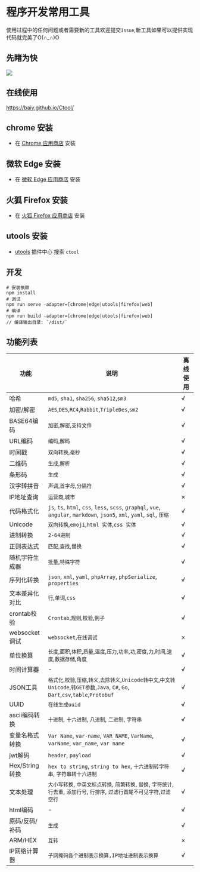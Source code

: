 # 程序开发常用工具

使用过程中的任何问题或者需要新的工具欢迎提交`Issue`,新工具如果可以提供实现代码就完美了O(∩_∩)O

## 先睹为快

![](https://cdn.jsdelivr.net/gh/baiy/Ctool@master/images/v2_1.png)

## 在线使用

<https://baiy.github.io/Ctool/>

## chrome 安装

- 在 [Chrome 应用商店](https://chrome.google.com/webstore/detail/ipfcebkfhpkjeikaammlkcnalknjahmh) 安装

## 微软 Edge 安装

- 在 [微软 Edge 应用商店](https://microsoftedge.microsoft.com/addons/detail/cihekagpnnadjjplgljkmkpcfiopfplc) 安装

## 火狐 Firefox 安装

- 在 [火狐 Firefox 应用商店](https://addons.mozilla.org/zh-CN/firefox/addon/ctool/) 安装

## utools 安装

- [utools](https://u.tools/) 插件中心 搜索 `ctool`

## 开发

```
# 安装依赖
npm install
# 调试
npm run serve -adapter=[chrome|edge|utools|firefox|web]
# 编译 
npm run build -adapter=[chrome|edge|utools|firefox|web]
// 编译输出目录: `/dist/`
```

## 功能列表

| 功能           |说明|离线使用|
|--------------|---|---|
| 哈希           |`md5`, `sha1`, `sha256`, `sha512`,`sm3`|√|
| 加密/解密        |`AES`,`DES`,`RC4`,`Rabbit`,`TripleDes`,`sm2`|√|
| BASE64编码     |`加密`,`解密`,`支持文件`|√|
| URL编码        |`编码`,`解码`|√|
| 时间戳          |`双向转换`,`毫秒`|√|
| 二维码          |`生成`,`解析`|√|
| 条形码          |`生成`|√|
| 汉字转拼音        |`声调`,`首字母`,`分隔符`|√|
| IP地址查询       |`运营商`,`城市`|×|
| 代码格式化        |`js`, `ts`, `html`, `css`, `less`, `scss`, `graphql`, `vue`, `angular`, `markdown`, `json5`, `xml`, `yaml`, `sql`, `压缩`|√|
| Unicode      |`双向转换`,`emoji`,`html 实体`,`css 实体`|√|
| 进制转换         |`2-64进制`|√|
| 正则表达式        |`匹配`,`查找`,`替换`|√|
| 随机字符生成器      |`批量`,`特殊字符`|√|
| 序列化转换        |`json`, `xml`, `yaml`, `phpArray`, `phpSerialize`, `properties`|√|
| 文本差异化对比      |`行`,`单词`,`css`|√|
| crontab校验    |`Crontab`,`规则`,`校验`,`例子`|√|
| websocket调试  |`websocket`,`在线调试`|×|
| 单位换算         |`长度`,`面积`,`体积`,`质量`,`温度`,`压力`,`功率`,`功`,`密度`,`力`,`时间`,`速度`,`数据存储`,`角度`|√|
| 时间计算器        | - |√|
| JSON工具       |`格式化`,`校验`,`压缩`,`转义`,`去除转义`,`Unicode转中文`,`中文转Unicode`,`转GET参数`,`Java`, `C#`, `Go`, `Dart`,`csv`,`table`,`Protobuf`|√|
| UUID         |`在线生成uuid`|√|
| ascii编码转换    |`十进制`, `十六进制`, `八进制`, `二进制`, `字符串`|√|
| 变量名格式转换      |`Var Name`, `var-name`, `VAR_NAME`, `VarName`, `varName`, `var_name`, `var name`|√|
| jwt解码        |`header`, `payload`|√|
| Hex/String转换 |`hex to string`, `string to hex`, `十六进制转字符串`, `字符串转十六进制`|√|
| 文本处理         |`大小写转换`, `中英文标点转换`, `简繁转换`, `替换`, `字符统计`, `行去重`, `添加行号`, `行排序`, `过滤行首尾不可见字符`,`过滤空行`|√|
| html编码       |-|√|
| 原码/反码/补码     |`生成`|√|
| ARM/HEX      |`互转`|×|
| IP网络计算器    |`子网掩码各个进制表示换算,IP地址进制表示换算`|√|
